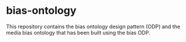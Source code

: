 # bias-ontology
This repository contains the bias ontology design pattern (ODP) and the media bias ontology that has been built using the bias ODP.
